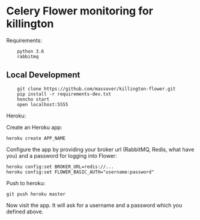 # Celery Flower monitoring for killington

Requirements:

```
    python 3.6
    rabbitmq
```

## Local Development

```
    git clone https://github.com/massover/killington-flower.git
    pip install -r requirements-dev.txt
    honcho start
    open localhost:5555
```

Heroku:

Create an Heroku app:

    heroku create APP_NAME

Configure the app by providing your broker url (RabbitMQ, Redis, what have you) and a password for logging into Flower:

    heroku config:set BROKER_URL=redis://...
    heroku config:set FLOWER_BASIC_AUTH="username:password"

Push to heroku:

    git push heroku master

Now visit the app. It will ask for a username and a password which you defined above.
